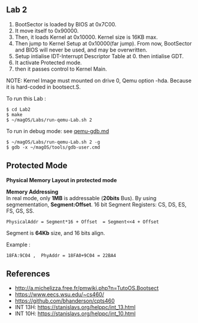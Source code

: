 ## Lab 2
1. BootSector is loaded by BIOS at 0x7C00.
2. It move itself to 0x90000.
3. Then, it loads Kernel at 0x10000. Kernel size is 16KB max. 
4. Then jump to Kernel Setup at 0x10000(far jump). From now, BootSector and BIOS will never be used, and may be overwritten.
5. Setup intialise IDT-Interrupt Descriptor Table at 0. then intialise GDT.
5. It activate Protected mode.  
6. then it passes control to Kernel Main.


NOTE: Kernel Image must mounted on drive 0, Qemu option -hda. Because it is hard-coded in bootsect.S.

To run this Lab :
	
	$ cd Lab2 
	$ make
	$ ~/magOS/Labs/run-qemu-Lab.sh 2

To run in debug mode: see [qemu-gdb.md](/documentation/kernel/qemu-gdb.md)
	
	$ ~/magOS/Labs/run-qemu-Lab.sh 2 -g
	$ gdb -x ~/magOS/tools/gdb-user.cmd


## Protected Mode 

**Physical Memory Layout in protected mode**


**Memory Addressing**  
In real mode, only **1MB** is addressable (**20bits** Bus). By using segmementation, **Segment:Offset**. 16 bit Segment Registers:  CS, DS, ES, FS, GS, SS. 

    PhysicalAddr = Segment*16 + Offset  = Segment<<4 + Offset

Segment is **64Kb** size, and 16 bits align.


Example : 
    
    18FA:9C04 ,  PhyAddr = 18FA0+9C04 = 22BA4



## References
- http://a.michelizza.free.fr/pmwiki.php?n=TutoOS.Bootsect
- https://www.eecs.wsu.edu/~cs460/
- https://github.com/bhanderson/cpts460
- INT 13H:  https://stanislavs.org/helppc/int_13.html
- INT 10H:  https://stanislavs.org/helppc/int_10.html
